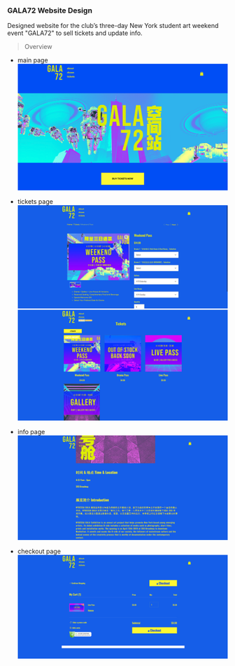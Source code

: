 ### GALA72 Website Design

Designed website for the club’s three-day New York student art weekend event "GALA72" to sell tickets and update info.

> Overview
* main page
![main page](main.png)

* tickets page
![tickets page01](tickets.png)
![tickets page02](tickets2.png)

* info page
![info page](info.png)

* checkout page
![checkout page](checkout.png)
